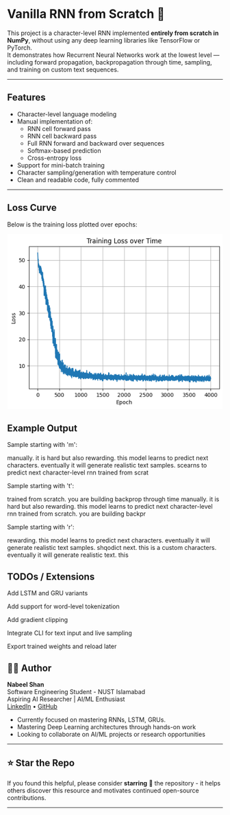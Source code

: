 # Vanilla RNN from Scratch 🧠

This project is a character-level RNN implemented **entirely from scratch in NumPy**, without using any deep learning libraries like TensorFlow or PyTorch.  
It demonstrates how Recurrent Neural Networks work at the lowest level — including forward propagation, backpropagation through time, sampling, and training on custom text sequences.

---

## Features

- Character-level language modeling
- Manual implementation of:
  - RNN cell forward pass
  - RNN cell backward pass
  - Full RNN forward and backward over sequences
  - Softmax-based prediction
  - Cross-entropy loss
- Support for mini-batch training
- Character sampling/generation with temperature control
- Clean and readable code, fully commented

---

## Loss Curve

Below is the training loss plotted over epochs:

![Loss Curve](loss.png)


## Example Output

Sample starting with 'm':  

manually. it is hard but also rewarding. this model learns to predict next characters. eventually it will generate realistic text samples. scearns to predict next character-level rnn trained from scrat

Sample starting with 't':  

trained from scratch. you are building backprop through time manually. it is hard but also rewarding. this model learns to predict next character-level rnn trained from scratch. you are building backpr

Sample starting with 'r':  

rewarding. this model learns to predict next characters. eventually it will generate realistic text samples. shqodict next. this is a custom characters. eventually it will generate realistic text. this


## TODOs / Extensions
 Add LSTM and GRU variants
 
 Add support for word-level tokenization

 Add gradient clipping

 Integrate CLI for text input and live sampling

 Export trained weights and reload later

## 👨‍💻 Author

**Nabeel Shan**  
Software Engineering Student - NUST Islamabad  
Aspiring AI Researcher | AI/ML Enthusiast  
[LinkedIn](https://www.linkedin.com/in/nabeelshan) • [GitHub](https://github.com/nabeelshan78)  
- Currently focused on mastering RNNs, LSTM, GRUs.
- Mastering Deep Learning architectures through hands-on work
- Looking to collaborate on AI/ML projects or research opportunities

---

## ⭐ Star the Repo

If you found this helpful, please consider **starring** 🌟 the repository - it helps others discover this resource and motivates continued open-source contributions.

---
